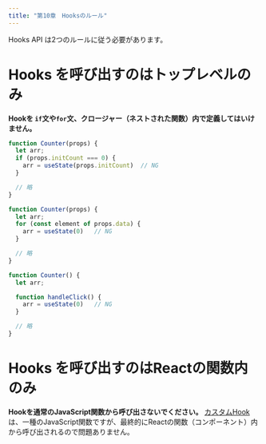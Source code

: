 ```yaml
---
title: "第10章　Hooksのルール"
---
```


Hooks API は2つのルールに従う必要があります。


# Hooks を呼び出すのはトップレベルのみ

**Hookを `if`文や`for`文、クロージャー（ネストされた関数）内で定義してはいけません。**

```javascript
function Counter(props) {
  let arr;
  if (props.initCount === 0) {
    arr = useState(props.initCount)  // NG
  }

  // 略
}
```
```javascript
function Counter(props) {
  let arr;
  for (const element of props.data) {
    arr = useState(0)   // NG
  }

  // 略
}
```
```javascript
function Counter() {
  let arr;

  function handleClick() {
    arr = useState(0)   // NG
  }

  // 略
}
```

# Hooks を呼び出すのはReactの関数内のみ

**Hookを通常のJavaScript関数から呼び出さないでください。**
[カスタムHook](https://ja.reactjs.org/docs/hooks-custom.html) は、一種のJavaScript関数ですが、最終的にReactの関数（コンポーネント）内
から呼び出されるので問題ありません。
